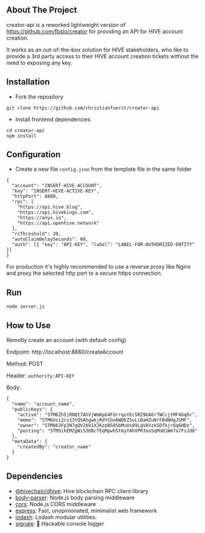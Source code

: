 ## About The Project
creator-api is a reworked lightweight version of https://github.com/fbslo/creator for providing an API for HIVE account creation.

It works as an out-of-the-box solution for HIVE stakeholders, who like to provide a 3rd party access to their HIVE account creation tickets without the need to exposing any key.

## Installation
- Fork the repository
````
git clone https://github.com/christianfuerst/creator-api
````

- Install frontend dependencies
````
cd creator-api
npm install
````

## Configuration
- Create a new file ``config.json`` from the template file in the same folder

````
{
  "account": "INSERT-HIVE-ACCOUNT",
  "key": "INSERT-HIVE-ACTIVE-KEY",
  "httpPort": 8880,
  "rpc": [
    "https://api.hive.blog",
    "https://api.hivekings.com",
    "https://anyx.io",
    "https://api.openhive.network"
  ],
  "rcThreshold": 20,
  "autoClaimDelaySeconds": 60,
  "auth": [{ "key": "API-KEY", "label": "LABEL-FOR-AUTHORIZED-ENTITY" }]
}
````

For production it's highly recommended to use a reverse proxy like Nginx and proxy the selected http port to a secure https connection.

## Run
````
node server.js
````

## How to Use
Remotly create an account (with default config)

Endpoint: http://localhost:8880/createAccount

Method: POST

Header: `authority:API-KEY`

Body:
````
{
  "name": "account_name",
  "publicKeys": {
    "active": "STM6Zh5jRNQt7AhVjWmKpG4FdrrquYEc5RZ9bA6r7WCcjtMF4bqDr",
    "memo": "STM6Usi2cv13tQSAhgwkjRdYCGo6WDEZ5uLiBaHZuNrFBdNHgJSMF",
    "owner": "STM863Fp3N7gQV2bk1XJKzpBS8SbMvUs89LqVAVzkSDfkjr6q6HDz",
    "posting": "STM5ikEMZgWiS36BcTEqMpwhSt6yYAhXPR3xoSqMnD1Wm7a7FsJd8"
  },
  "metaData": {
    "createdBy": "creator_name"
  }
}
````


## Dependencies

- [@hivechain/dhive](https://ghub.io/@hivechain/dhive): Hive blockchain RPC client library
- [body-parser](https://ghub.io/body-parser): Node.js body parsing middleware
- [cors](https://ghub.io/cors): Node.js CORS middleware
- [express](https://ghub.io/express): Fast, unopinionated, minimalist web framework
- [lodash](https://ghub.io/lodash): Lodash modular utilities.
- [signale](https://ghub.io/signale): 👋 Hackable console logger
